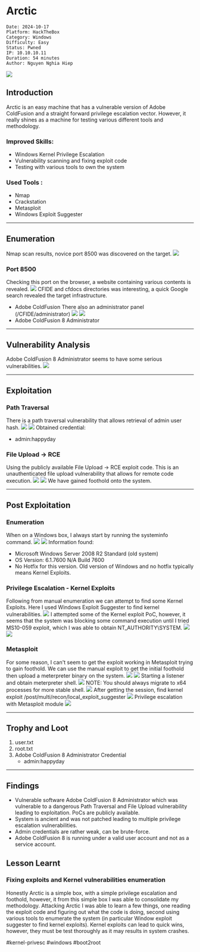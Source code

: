 # Arctic
```markup
Date: 2024-10-17
Platform: HackTheBox
Category: Windows
Difficulty: Easy
Status: Pwned
IP: 10.10.10.11
Duration: 54 minutes
Author: Nguyen Nghia Hiep
```
![](img/Pasted%20image%2020241017221434.png)
## Introduction 
Arctic is an easy machine that has a vulnerable version of Adobe ColdFusion and a straight forward privilege escalation vector. However, it really shines as a machine for testing various different tools and methodology.
### Improved Skills:
- Windows Kernel Privilege Escalation
- Vulnerability scanning and fixing exploit code
- Testing with various tools to own the system
### Used Tools :
- Nmap
- Crackstation
- Metasploit
- Windows Exploit Suggester
---
## Enumeration
Nmap scan results, novice port 8500 was discovered on the target.
![](img/Pasted%20image%2020241017204859.png)
### Port 8500 
Checking this port on the browser, a website containing various contents is revealed. 
![](img/Pasted%20image%2020241017205911.png)
CFIDE and cfdocs directories was interesting, a quick Google search revealed the target infrastructure.
- Adobe ColdFusion 
There also an administrator panel (/CFIDE/administrator)
![](img/Pasted%20image%2020241017210242.png)
![](img/Pasted%20image%2020241017210636.png)
- Adobe ColdFusion 8 Administrator
---
## Vulnerability Analysis
Adobe ColdFusion 8 Administrator seems to have some serious vulnerabilities.
![](img/Pasted%20image%2020241017211800.png)

---
## Exploitation 
### Path Traversal 
There is a path traversal vulnerability that allows retrieval of admin user hash.
![](../../../Pasted%20image%2020241018122924.png)
![](../../../Pasted%20image%2020241018123000.png)
Obtained credential:
- admin:happyday
### File Upload -> RCE
Using the publicly available File Upload -> RCE exploit code. This is an unauthenticated file upload vulnerability that allows for remote code execution.
![](img/Pasted%20image%2020241017221352.png)
![](img/Pasted%20image%2020241017221030.png)
We have gained foothold onto the system.

---
## Post Exploitation 
### Enumeration
When on a Windows box, I always start by running the systeminfo command. 
![](img/Pasted%20image%2020241017223743.png)
![](img/Pasted%20image%2020241017223914.png)
Information found:
- Microsoft Windows Server 2008 R2 Standard (old system)
- OS Version: 6.1.7600 N/A Build 7600
- No Hotfix for this version.
Old version of Windows and no hotfix typically means Kernel Exploits.
### Privilege Escalation - Kernel Exploits
Following from manual enumeration we can attempt to find some Kernel Exploits. Here I used Windows Exploit Suggester to find kernel vulnerabilities.
![](img/Pasted%20image%2020241018120213.png)
I attempted some of the Kernel exploit PoC, however, it seems that the system was blocking some command execution until I tried MS10-059 exploit, which I was able to obtain NT_AUTHORITY\\SYSTEM.
![](img/Pasted%20image%2020241018120358.png)
![](img/Pasted%20image%2020241018120419.png)
### Metasploit 
For some reason, I can't seem to get the exploit working in Metasploit trying to gain foothold. We can use the manual exploit to get the initial foothold then upload a meterpreter binary on the system.
![](img/Pasted%20image%2020241018121614.png)
![](img/Pasted%20image%2020241018121648.png)
Starting a listener and obtain meterpreter shell. 
![](../../../Pasted%20image%2020241018121830.png)
NOTE: You should always migrate to x64 processes for more stable shell.
![](../../../Pasted%20image%2020241018122534.png)
After getting the session, find kernel exploit /post/multi/recon/local_exploit_suggester
![](../../../Pasted%20image%2020241018122117.png)
Privilege escalation with Metasploit module
![](../../../Pasted%20image%2020241018122643.png)

---
## Trophy and Loot

1. user.txt
2. root.txt
3. Adobe ColdFusion 8 Administrator Credential
	- admin:happyday

---
## Findings
- Vulnerable software Adobe ColdFusion 8 Administrator which was vulnerable to a dangerous Path Traversal and File Upload vulnerability leading to exploitation. PoCs are publicly available. 
- System is ancient and was not patched leading to multiple privilege escalation vulnerabilities.
- Admin credentials are rather weak, can be brute-force.
- Adobe ColdFusion 8 is running under a valid user account and not as a service account.
## Lesson Learnt
### Fixing exploits and Kernel vulnerabilities enumeration
Honestly Arctic is a simple box, with a simple privilege escalation and foothold, however, it from this simple box I was able to consolidate my methodology. Attacking Arctic I was able to learn a few things, one reading the exploit code and figuring out what the code is doing, second using various tools to enumerate the system (in particular Window exploit suggester to find kernel exploits). Kernel exploits can lead to quick wins, however, they must be test thoroughly as it may results in system crashes. 

#kernel-privesc #windows #boot2root 